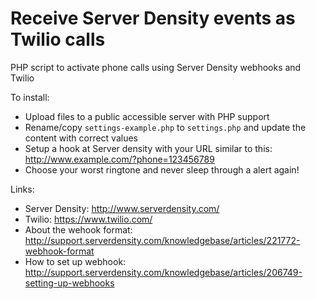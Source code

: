 Receive Server Density events as Twilio calls
====================

PHP script to activate phone calls using Server Density webhooks and Twilio


To install:
- Upload files to a public accessible server with PHP support
- Rename/copy `settings-example.php` to `settings.php` and update the content with correct values
- Setup a hook at Server density with your URL similar to this: http://www.example.com/?phone=123456789
- Choose your worst ringtone and never sleep through a alert again!




Links:
- Server Density: http://www.serverdensity.com/
- Twilio: https://www.twilio.com/
- About the wehook format: http://support.serverdensity.com/knowledgebase/articles/221772-webhook-format
- How to set up webhook: http://support.serverdensity.com/knowledgebase/articles/206749-setting-up-webhooks


